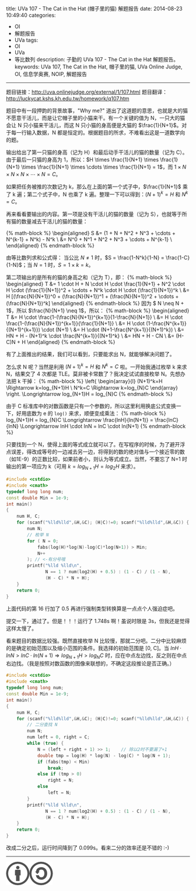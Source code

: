title: UVa 107 - The Cat in the Hat (帽子里的猫) 解题报告
date: 2014-08-23 10:49:40
categories:
- OI
- 解题报告
- UVa
tags:
- OI
- UVa
- 等比数列
description: 子勤的 UVa 107 - The Cat in the Hat 解题报告。
keywords: UVa 107,  The Cat in the Hat, 帽子里的猫, UVa Online Judge, OI, 信息学奥赛, NOIP, 解题报告
---

题目链接：<http://uva.onlinejudge.org/external/1/107.html>
题目翻译：<http://luckycat.kshs.kh.edu.tw/homework/q107.htm>

题目中有一段押韵的背景故事，"Why me?" 道出了这道题的意思，也就是大的猫不愿意干活儿，而是让它帽子里的小猫来干。有一个关键的值为 N，一只大的猫会让 N 只小猫来干活儿，而这 N 只小猫的身高便是大猫的 $\frac{1}{N+1}$。对于每一行输入数据，N 都是恒定的。根据题目的所求，不难看出这是一道数学向的题。

<!-- more -->

输出给出了第一只猫的身高（记为 H）和最后动手干活儿的猫的数量（记为 C）。由于最后一只猫的身高为 1，所以：$H \times \frac{1}{N+1} \times \frac{1}{N+1} \times \frac{1}{N+1} \times \cdots \times \frac{1}{N+1} = 1$，而 $1 \times N \times N \times N \times \cdots \times N = C$。

如果把任务被推的次数记为 k，那么在上面的第一个式子中，$\frac{1}{N+1}$ 乘了 k 遍；第二个式子中，N 也乘了 k 遍。整理一下可以得到：$(N+1)^k=H$ 和 $N^k=C$。

再来看看要输出的内容。第一项是没有干活儿的猫的数量（记为 S），也就等于所有猫的数量减去干活儿的猫的数量：

{% math-block %}
\begin{aligned}
S &= (1 + N + N^2 + N^3 + \cdots + N^{k-1} + N^k) - N^k \\
  &= N^0 + N^1 + N^2 + N^3 + \cdots + N^{k-1} \\
\end{aligned}
{% endmath-block %}

由等比数列求和公式得：
当公比 $N \neq 1$ 时，$S = \frac{1-N^k}{1-N} = \frac{1-C}{1-N}$；当 $N = 1$ 时，$S = 1 \times k = k$。

第二项输出的是所有的猫的身高之和（记为 T），即：
{% math-block %}
\begin{aligned}
T &= 1 \cdot H + N \cdot H \cdot \frac{1}{N+1} + N^2 \cdot H \cdot (\frac{1}{N+1})^2 + \cdots + N^k \cdot H \cdot (\frac{1}{N+1})^k \\
  &= H [(\frac{N}{N+1})^0 + (\frac{N}{N+1})^1 + (\frac{N}{N+1})^2 + \cdots + (\frac{N}{N+1})^k]
\end{aligned}
{% endmath-block %}
因为 $ N \neq N + 1$，所以 $\frac{N}{N+1} \neq 1$，所以：
{% math-block %}
\begin{aligned}
T &= H \cdot \frac{1-(\frac{N}{N+1})^{k+1}}{1-\frac{N}{N+1}} \\
  &= H \cdot \frac{1-(\frac{N}{N+1})^{k+1}}{\frac{1}{N+1}} \\
  &= H \cdot (1-\frac{N^{k+1}}{(N+1)^{k+1}}) \cdot (N+1) \\
  &= H \cdot (N+1-\frac{N^{k+1}}{(N+1)^k}) \\
  &= HN + H - (N+1)^k \cdot \frac{N^{k+1}}{(N+1)^k} \\
  &= HN + H - CN \\
  &= (H-C)N + H
\end{aligned}
{% endmath-block %}

有了上面推出的结果，我们可以看到，只要能求出 N，就能够解决问题了。

怎么求 N 呢？当然是利用 $(N+1)^k=H$ 和 $N^k=C$ 啦。一开始我通过枚举 k 来求 N，结果交了 4 次都是 TLE。莫非被卡常数了？我决定试试直接枚举 N。先想办法把 k 干掉：
{% math-block %}
\left\{
\begin{array}{l}
(N+1)^k=H \Rightarrow k=log_{N+1}H \\
N^k=C \Rightarrow k=log_{N}C
\end{array}
\right.
\Longrightarrow log_{N+1}H = log_{N}C
{% endmath-block %}

由于 C 标准库中的对数函数是只有一个参数的，所以这里利用换底公式变换一下，好用底数为 e 的 `log()` 来求，顺便变成乘法：
{% math-block %}
log_{N+1}H = log_{N}C \Longrightarrow \frac{lnH}{ln(N+1)} = \frac{lnC}{lnN} \Longrightarrow lnH \cdot lnN = lnC \cdot ln(N+1)
{% endmath-block %}

只要找到一个 N，使得上面的等式成立就可以了。在写程序的时候，为了避开浮点误差，得改成等号的一边减去另一边，将得到的数的绝对值与一个接近零的数（如1E-9）的正数比较，如果前者小，则认为等式成立。当然，不要忘了 N=1 时输出的第一项应为 k（可用 $k=log_{N+1}H = log_2 H$ 来求）。

``` cpp 107_v1.cpp
#include <cstdio>
#include <cmath>
typedef long long num;
const double Min = 1e-9;
int main()
{
    num H, C;
    for (scanf("%lld%lld",&H,&C); (H|C)!=0; scanf("%lld%lld",&H,&C)) {
        num N;
        // 枚举 N
        for ( N = 0;
            fabs(log(H)*log(N)-log(C)*log(N+1)) > Min;
            N++
        ); // <-有分号哦
        printf("%lld %lld\n",
               N == 1 ? num(log2(H) + 0.5) : (1 - C) / (1 - N),
               (H - C) * N + H);
    }
    return 0;
}
```

上面代码的第 16 行加了 0.5 再进行强制类型转换算是一点点个人强迫症吧。

提交一下，通过了。但是！！！运行了 1.748s 啊！虽说时限是 3s，但我还是觉得这样太慢了。

看来题目的数据比较强。既然直接枚举 N 比较慢，那就二分吧。二分中比较麻烦的是确定初始范围以及缩小范围的条件。我选择的初始范围是 [0, C]。当 $ln{H} \cdot ln{N} > ln{C} \cdot ln(N+1) \Rightarrow log_{N+1}H > log_N C$ 时，应在中点左边找，反之则在中点右边找。（我是按照对数函数的图像来联想的，不确定这段推论是否正确。）

``` cpp 107_2.cpp
#include <cstdio>
#include <cmath>
typedef long long num;
const double Min = 1e-9;
int main()
{
    num H, C;
    for (scanf("%lld%lld",&H,&C); (H|C)!=0; scanf("%lld%lld",&H,&C)) {
        // 二分查找 N
        num N;
        num left = 0, right = C;
        while (true) {
            N = (left + right + 1) >> 1;	// 除以2时不要漏了+1
            double tmp = log(H) * log(N) - log(C) * log(N + 1);
            if (fabs(tmp) < Min)
                break;
            else if (tmp > 0)
                right = N;
            else
                left = N;
        }
        printf("%lld %lld\n",
               N == 1 ? num(log2(H) + 0.5) : (1 - C) / (1 - N),
               (H - C) * N + H);
    }
    return 0;
}
```

改成二分之后，运行时间降到了 0.099s。看来二分的效率还是不错的 :-)

---

[![本文以 CC BY-SA 3.0 CN 协议发布](/img/cc-by-sa.png "左侧图案的原来源由 Wikimedia 用户 Sting 创作并以 CC BY 2.5 协议授权；右侧图案的原来源由 Creative Commons 创作并以 CC BY 2.0 协议授权。")](https://creativecommons.org/licenses/by-sa/3.0/cn/)